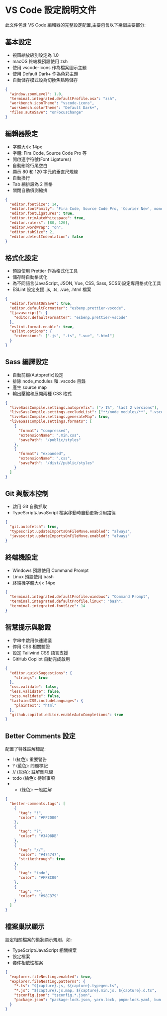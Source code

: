 # VS Code 設定說明文件

此文件包含 VS Code 編輯器的完整設定配置,主要包含以下幾個主要部分:

## 基本設定

- 視窗縮放級別設定為 1.0
- macOS 終端機預設使用 zsh
- 使用 vscode-icons 作為檔案圖示主題
- 使用 Default Dark+ 作為色彩主題
- 自動儲存模式設為切換焦點時儲存

```json
{
  "window.zoomLevel": 1.0,
  "terminal.integrated.defaultProfile.osx": "zsh",
  "workbench.iconTheme": "vscode-icons",
  "workbench.colorTheme": "Default Dark+",
  "files.autoSave": "onFocusChange"
}
```

## 編輯器設定

- 字體大小: 14px
- 字體: Fira Code, Source Code Pro 等
- 開啟連字符號(Font Ligatures)
- 自動刪除行尾空白
- 顯示 80 和 120 字元的垂直尺規線
- 自動換行
- Tab 縮排設為 2 空格
- 關閉自動偵測縮排

```json
{
  "editor.fontSize": 14,
  "editor.fontFamily": "Fira Code, Source Code Pro, 'Courier New', monospace",
  "editor.fontLigatures": true,
  "editor.trimAutoWhitespace": true,
  "editor.rulers": [80, 120],
  "editor.wordWrap": "on",
  "editor.tabSize": 2,
  "editor.detectIndentation": false
}
```

## 格式化設定

- 預設使用 Prettier 作為格式化工具
- 儲存時自動格式化
- 為不同語言(JavaScript, JSON, Vue, CSS, Sass, SCSS)設定專用格式化工具
- ESLint 設定支援 .js, .ts, .vue, .html 檔案

```json
{
  "editor.formatOnSave": true,
  "editor.defaultFormatter": "esbenp.prettier-vscode",
  "[javascript]": {
    "editor.defaultFormatter": "esbenp.prettier-vscode"
  },
  "eslint.format.enable": true,
  "eslint.options": {
    "extensions": [".js", ".ts", ".vue", ".html"]
  }
}
```

## Sass 編譯設定

- 自動前綴(Autoprefix)設定
- 排除 node_modules 和 .vscode 目錄
- 產生 source map
- 輸出壓縮和展開兩種 CSS 格式

```json
{
  "liveSassCompile.settings.autoprefix": ["> 1%", "last 2 versions"],
  "liveSassCompile.settings.excludeList": ["**/node_modules/**", ".vscode/**"],
  "liveSassCompile.settings.generateMap": true,
  "liveSassCompile.settings.formats": [
    {
      "format": "compressed",
      "extensionName": ".min.css",
      "savePath": "/public/styles"
    },
    {
      "format": "expanded",
      "extensionName": ".css",
      "savePath": "/dist//public/styles"
    }
  ]
}
```

## Git 與版本控制

- 啟用 Git 自動抓取
- TypeScript/JavaScript 檔案移動時自動更新引用路徑

```json
{
  "git.autofetch": true,
  "typescript.updateImportsOnFileMove.enabled": "always",
  "javascript.updateImportsOnFileMove.enabled": "always"
}
```

## 終端機設定

- Windows 預設使用 Command Prompt
- Linux 預設使用 bash
- 終端機字體大小: 14px

```json
{
  "terminal.integrated.defaultProfile.windows": "Command Prompt",
  "terminal.integrated.defaultProfile.linux": "bash",
  "terminal.integrated.fontSize": 14
}
```

## 智慧提示與驗證

- 字串中啟用快速建議
- 停用 CSS 相關驗證
- 設定 Tailwind CSS 語言支援
- GitHub Copilot 自動完成啟用

```json
{
  "editor.quickSuggestions": {
    "strings": true
  },
  "css.validate": false,
  "less.validate": false,
  "scss.validate": false,
  "tailwindCSS.includeLanguages": {
    "plaintext": "html"
  },
  "github.copilot.editor.enableAutoCompletions": true
}
```

## Better Comments 設定

配置了特殊註解標記:

- ! (紅色): 重要警告
- ? (藍色): 問題標記
- // (灰色): 註解刪除線
- todo (橘色): 待辦事項
- - (綠色): 一般註解

```json
{
  "better-comments.tags": [
    {
      "tag": "!",
      "color": "#FF2D00"
    },
    {
      "tag": "?",
      "color": "#3498DB"
    },
    {
      "tag": "//",
      "color": "#474747",
      "strikethrough": true
    },
    {
      "tag": "todo",
      "color": "#FF8C00"
    },
    {
      "tag": "*",
      "color": "#98C379"
    }
  ]
}
```

## 檔案巢狀顯示

設定相關檔案的巢狀顯示規則，如:

- TypeScript/JavaScript 相關檔案
- 設定檔案
- 套件相依性檔案

```json
{
  "explorer.fileNesting.enabled": true,
  "explorer.fileNesting.patterns": {
    "*.ts": "${capture}.js, ${capture}.typegen.ts",
    "*.js": "${capture}.js.map, ${capture}.min.js, ${capture}.d.ts",
    "tsconfig.json": "tsconfig.*.json",
    "package.json": "package-lock.json, yarn.lock, pnpm-lock.yaml, bun.lockb"
  }
}
```
